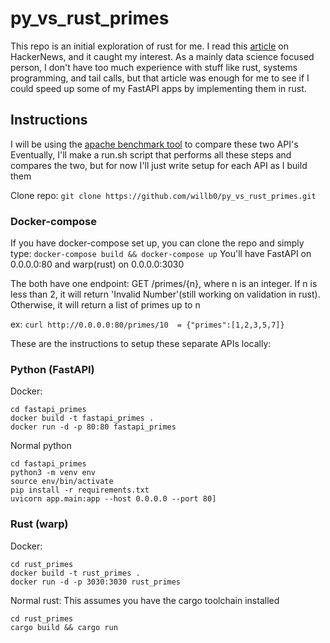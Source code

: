 # py_vs_rust_primes
This repo is an initial exploration of rust for me. I read this [article](https://cantortrading.fi/rust_decimal_str/) on HackerNews, and it caught my interest. As a mainly data science focused person, I don't have too much experience with stuff like rust, systems programming, and tail calls, but that article was enough for me to see if I could speed up some of my FastAPI apps by implementing them in rust.

## Instructions
I will be using the [apache benchmark tool](https://httpd.apache.org/docs/2.4/programs/ab.html) to compare these two API's
Eventually, I'll make a run.sh script that performs all these steps and compares the two, but for now I'll just write setup for each API as I build them

Clone repo: `git clone https://github.com/willb0/py_vs_rust_primes.git`

### Docker-compose
If you have docker-compose set up, you can clone the repo and simply type: 
`docker-compose build && docker-compose up`
You'll have FastAPI on 0.0.0.0:80 and warp(rust) on 0.0.0.0:3030

The both have one endpoint: GET /primes/{n}, where n is an integer.
If n is less than 2, it will return 'Invalid Number'(still working on validation in rust). Otherwise, it will return a list of primes up to n
 
ex: `curl http://0.0.0.0:80/primes/10  = {"primes":[1,2,3,5,7]}`

These are the instructions to setup these separate APIs locally:

### Python (FastAPI) 
Docker: 
```
cd fastapi_primes
docker build -t fastapi_primes .
docker run -d -p 80:80 fastapi_primes
```

Normal python 
```
cd fastapi_primes
python3 -m venv env
source env/bin/activate
pip install -r requirements.txt
uvicorn app.main:app --host 0.0.0.0 --port 80]
```

### Rust (warp)
Docker: 
```
cd rust_primes
docker build -t rust_primes .
docker run -d -p 3030:3030 rust_primes
```

Normal rust: 
This assumes you have the cargo toolchain installed

```
cd rust_primes
cargo build && cargo run
```



